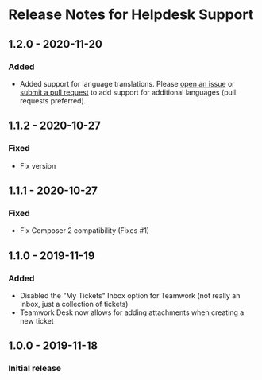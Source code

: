 # Release Notes for Helpdesk Support

## 1.2.0 - 2020-11-20
### Added
- Added support for language translations. Please [open an issue](https://github.com/jrrdnx/craft-helpdesk-support/issues) or [submit a pull request](https://github.com/jrrdnx/craft-helpdesk-support/pulls) to add support for additional languages (pull requests preferred).

## 1.1.2 - 2020-10-27
### Fixed
- Fix version

## 1.1.1 - 2020-10-27
### Fixed
- Fix Composer 2 compatibility (Fixes #1)

## 1.1.0 - 2019-11-19
### Added
- Disabled the "My Tickets" Inbox option for Teamwork (not really an Inbox, just a collection of tickets)
- Teamwork Desk now allows for adding attachments when creating a new ticket

## 1.0.0 - 2019-11-18
### Initial release
